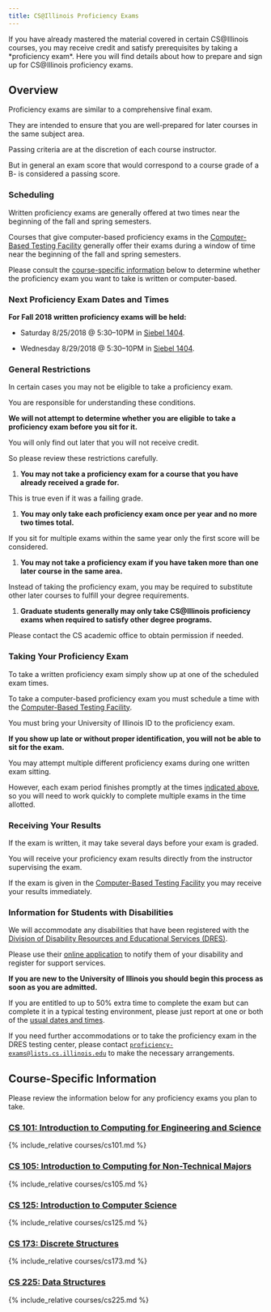 ```yaml
---
title: CS@Illinois Proficiency Exams
---
```


<p class="lead" markdown="1">
<!--- -->
If you have already mastered the material covered in certain CS@Illinois
courses, you may receive credit and satisfy prerequisites by taking a
*proficiency exam*.
<!--- -->
Here you will find details about how to prepare and sign up for CS@Illinois
proficiency exams.
<!--- -->
</p>

## Overview

Proficiency exams are similar to a comprehensive final exam.
<!--- -->
They are intended to ensure that you are well-prepared for later courses in the
same subject area.
<!--- -->
Passing criteria are at the discretion of each course instructor.
<!--- -->
But in general an exam score that would correspond to a course grade of a B- is
considered a passing score.

### Scheduling

Written proficiency exams are generally offered at two times near the beginning of the
fall and spring semesters.
<!--- -->
Courses that give computer-based proficiency exams in the [Computer-Based
Testing Facility](https://cbtf.engr.illinois.edu/) generally offer their exams
during a window of time near the beginning of the fall and spring semesters.
<!--- -->
Please consult the [course-specific information](#courses) below to determine
whether the proficiency exam you want to take is written or computer-based.

### <a name="next" class="anchor"></a> Next Proficiency Exam Dates and Times

**For Fall 2018 written proficiency exams will be held:**

* Saturday 8/25/2018 @ 5:30&ndash;10PM in [Siebel 1404](https://goo.gl/fQwnq2).
<!--- -->
* Wednesday 8/29/2018 @ 5:30&ndash;10PM in [Siebel 1404](https://goo.gl/fQwnq2).

### General Restrictions

In certain cases you may not be eligible to take a proficiency exam.
<!--- -->
You are responsible for understanding these conditions.
<!--- -->
**We will not attempt to determine whether you are eligible to take a
proficiency exam before you sit for it.**
<!--- -->
You will only find out later that you will not receive credit.
<!--- -->
So please review these restrictions carefully.

1. **You may not take a proficiency exam for a course that you have already
received a grade for.**
<!--- -->
This is true even if it was a failing grade.
<!--- -->
1. **You may only take each proficiency exam once per year and no more two times
total.**
<!--- -->
If you sit for multiple exams within the same year only the first score
will be considered.
<!--- -->
1. **You may not take a proficiency exam if you have taken more than one later
course in the same area.**
<!--- -->
Instead of taking the proficiency exam, you may be required to substitute other
later courses to fulfill your degree requirements.
<!--- -->
1. **Graduate students generally may only take CS@Illinois proficiency exams when
required to satisfy other degree programs.**
<!--- -->
Please contact the CS academic office to obtain permission if needed.

### Taking Your Proficiency Exam

To take a written proficiency exam simply show up at one of the scheduled exam
times.
<!--- -->
To take a computer-based proficiency exam you must schedule a time with the
[Computer-Based Testing Facility](https://cbtf.engr.illinois.edu/).
<!--- -->
You must bring your University of Illinois ID to the proficiency exam.
<!--- -->
**If you show up late or without proper identification, you will not be able to
sit for the exam.**

You may attempt multiple different proficiency exams during one written exam
sitting.
<!--- -->
However, each exam period finishes promptly at the times [indicated
above](#next), so you will need to work quickly to complete multiple exams in
the time allotted.

### Receiving Your Results

If the exam is written, it may take several days before your exam is graded.
<!--- -->
You will receive your proficiency exam results directly from the instructor
supervising the exam.
<!--- -->
If the exam is given in the [Computer-Based Testing
Facility](https://cbtf.engr.illinois.edu/) you may receive your results
immediately.

### Information for Students with Disabilities

We will accommodate any disabilities that have been registered with the [Division
of Disability Resources and Educational Services
(DRES)](https://www.disability.illinois.edu/).
<!--- -->
Please use their [online
application](https://www.disability.illinois.edu/node/add/application-for-dres-services)
to notify them of your disability and register for support services.
<!--- -->
**If you are new to the University of Illinois you should begin this process as
soon as you are admitted.**

If you are entitled to up to 50% extra time to complete the exam but can
complete it in a typical testing environment, please just report at one or both
of the [usual dates and times](#next).
<!--- -->
If you need further accommodations or to take the proficiency exam in the DRES
testing center, please contact
[`proficiency-exams@lists.cs.illinois.edu`](mailto:proficiency-exams@lists.cs.illinois.edu) to make the necessary arrangements.

## <a name="courses" class="anchor"></a> Course-Specific Information

Please review the information below for any proficiency exams you plan to take.

### <a name="CS101" class="anchor"></a>[CS 101: Introduction to Computing for Engineering and Science](https://relate.cs.illinois.edu/course/cs101-sp18/)

{% include_relative courses/cs101.md %}

### <a name="CS105" class="anchor"></a>[CS 105: Introduction to Computing for Non-Technical Majors](https://courses.engr.illinois.edu/cs105/sp2018/)

{% include_relative courses/cs105.md %}

### <a name="CS125" class="anchor"></a>[CS 125: Introduction to Computer Science](https://cs125.cs.illinois.edu/)

{% include_relative courses/cs125.md %}

### <a name="CS173" class="anchor"></a>[CS 173: Discrete Structures](https://courses.engr.illinois.edu/cs173/sp2018/)

{% include_relative courses/cs173.md %}

### <a name="CS225" class="anchor"></a>[CS 225: Data Structures](https://courses.engr.illinois.edu/cs225/sp2018/)

{% include_relative courses/cs225.md %}
